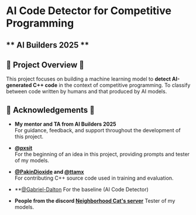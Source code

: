 # AI  Code Detector for Competitive Programming
## ** AI Builders 2025 **

## 🎯 Project Overview 🎯
This project focuses on building a machine learning model to **detect AI-generated C++ code** in the context of competitive programming. To classify between code written by humans and that produced by AI models.

## 🙏 Acknowledgements 🙏

- **My mentor and TA from AI Builders 2025**  
  For guidance, feedback, and support throughout the development of this project.

- **[@pxsit](https://github.com/pxsit)**  
  For the beginning of an idea in this project, providing prompts and tester of my models.

- **[@PakinDioxide](https://github.com/PakinDioxide) and [@ttamx](https://github.com/ttamx)**  
  For contributing C++ source code used in training and evaluation.

- **[@Gabriel-Dalton](https://github.com/Gabriel-Dalton/AI-Code-Detector) 
  For the baseline (AI Code Detector)

- **People from the discord [Neighborhood Cat's server](https://discord.gg/QAwCCgP5jb)**
  Tester of my models. 



